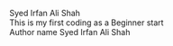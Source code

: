 Syed Irfan Ali Shah 
<br/>
This is my first coding as a Beginner start
<br/>
Author name Syed Irfan Ali Shah
